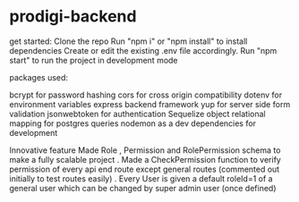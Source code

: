 # prodigi-backend

get started:
Clone the repo
Run "npm i" or "npm install" to install dependencies
Create or edit the existing .env file accordingly.
Run "npm start" to run the project in development mode


packages used:

bcrypt for password hashing
cors for cross origin compatibility
dotenv for environment variables
express backend framework
yup for server side form validation
jsonwebtoken for authentication
Sequelize object relational mapping for postgres queries
nodemon as a dev dependencies for development

Innovative feature
Made Role , Permission and RolePermission schema to make a fully  scalable project . Made a CheckPermission function to verify permission of every api end route except general routes (commented out initially to test routes easily) . 
Every User is given a default roleId=1 of a general user which can be changed by super admin user (once defined)

